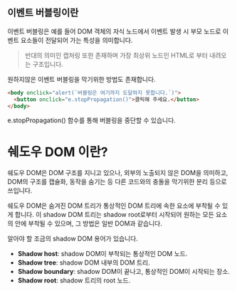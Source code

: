 ## 이벤트 버블링이란

이벤트 버블링은 예를 들어 DOM 객체의 자식 노드에서 이벤트 발생 시 부모 노드로 이벤트 요소들이 전달되어 가는 특성을 의미합니다.

> 반대의 의미인 캡처링 또한 존재하며 가장 최상위 노드인 HTML로 부터 내려오는 구조입니다.
>

원하지않은 이벤트 버블링을 막기위한 방법도 존재합니다.

```html
<body onclick="alert(`버블링은 여기까지 도달하지 못합니다.`)">
  <button onclick="e.stopPropagation()">클릭해 주세요.</button>
</body>
```

e.stopPropagation() 함수를 통해 버블링을 중단할 수 있습니다.

# 쉐도우 DOM 이란?

쉐도우 DOM은 DOM 구조를 지니고 있으나, 외부의 노출되지 않은 DOM을 의미하고, DOM의 구조를 캡슐화, 동작을 숨기는 등 다른 코드와의 충돌을 막기위한 분리 등으로 쓰입니다.

쉐도우 DOM은 숨겨진 DOM 트리가 통상적인 DOM 트리에 속한 요소에 부착될 수 있게 합니다. 이 shadow DOM 트리는 shadow root로부터 시작되어 원하는 모든 요소의 안에 부착될 수 있으며, 그 방법은 일반 DOM과 같습니다.

알아야 할 조금의 shadow DOM 용어가 있습니다.

- **Shadow host**: shadow DOM이 부착되는 통상적인 DOM 노드.
- **Shadow tree**: shadow DOM 내부의 DOM 트리.
- **Shadow boundary**: shadow DOM이 끝나고, 통상적인 DOM이 시작되는 장소.
- **Shadow root**: shadow 트리의 root 노드.
